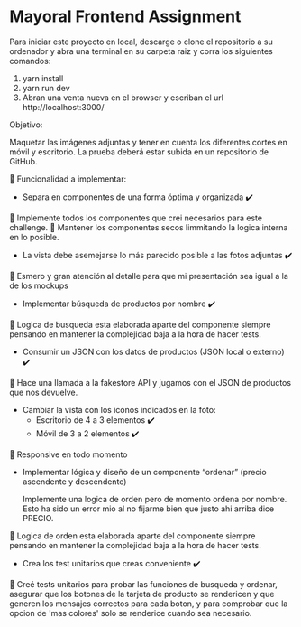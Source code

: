 # Mayoral Frontend Assignment

Para iniciar este proyecto en local, descarge o clone el repositorio a su ordenador y abra una terminal en su carpeta raiz y corra los siguientes comandos:

1. yarn install
2. yarn run dev
3. Abran una venta nueva en el browser y escriban el url http://localhost:3000/

Objetivo:

Maquetar las imágenes adjuntas y tener en cuenta los diferentes cortes en móvil y escritorio. La prueba deberá estar subida en un repositorio de GitHub.


:pencil: Funcionalidad a implementar:

- Separa en componentes de una forma óptima y organizada 	                                  :heavy_check_mark:

:pushpin: Implemente todos los componentes que crei necesarios para este challenge.
:pushpin: Mantener los componentes secos limmitando la logica interna en lo posible.

- La vista debe asemejarse lo más parecido posible a las fotos adjuntas 	                  :heavy_check_mark:

:pushpin: Esmero y gran atención al detalle para que mi presentación sea igual a la de los mockups

- Implementar búsqueda de productos por nombre                          	                  :heavy_check_mark:

:pushpin: Logica de busqueda esta elaborada aparte del componente siempre pensando en mantener la complejidad baja a la hora de hacer tests.

- Consumir un JSON con los datos de productos (JSON local o externo) 	                      :heavy_check_mark:

:pushpin: Hace una llamada a la fakestore API y jugamos con el JSON de productos que nos devuelve.

- Cambiar la vista con los iconos indicados en la foto: 
  - Escritorio de 4 a 3 elementos 	                                                        :heavy_check_mark:
  - Móvil de 3 a 2 elementos 	                                                              :heavy_check_mark:

:pushpin: Responsive en todo momento

- Implementar lógica y diseño de un componente “ordenar” (precio ascendente y descendente)
  
  Implemente una logica de orden pero de momento ordena por nombre. Esto ha sido un error mio al no fijarme bien que justo ahi arriba dice PRECIO.

:pushpin:  Logica de orden esta elaborada aparte del componente siempre pensando en mantener la complejidad baja a la hora de hacer tests.

- Crea los test unitarios que creas conveniente 	                                          :heavy_check_mark:

:pushpin: Creé tests unitarios para probar las funciones de busqueda y ordenar, asegurar que los botones de la tarjeta de producto se rendericen y que generen los mensajes correctos para cada boton, y para comprobar que la opcion de 'mas colores' solo se renderice cuando sea necesario.
